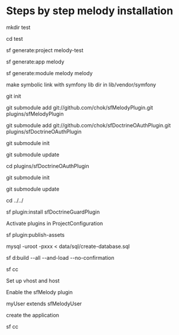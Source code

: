 # Steps by step melody installation #

  mkdir test
  
  cd test
  
  sf generate:project melody-test
  
  sf generate:app melody
  
  sf generate:module melody melody
  
  make symbolic link with symfony lib dir in lib/vendor/symfony
  
  git init
  
  git submodule add git://github.com/chok/sfMelodyPlugin.git plugins/sfMelodyPlugin
  
  git submodule add git://github.com/chok/sfDoctrineOAuthPlugin.git plugins/sfDoctrineOAuthPlugin
  
  git submodule init
  
  git submodule update
  
  cd plugins/sfDoctrineOAuthPlugin
  
  git submodule init
  
  git submodule update
  
  cd ../../
  
  sf plugin:install sfDoctrineGuardPlugin
  
  Activate plugins in ProjectConfiguration
  
  sf plugin:publish-assets
  
  mysql -uroot -pxxx < data/sql/create-database.sql
  
  sf d:build --all --and-load --no-confirmation
  
  sf cc
  
  Set up vhost and host
  
  Enable the sfMelody plugin
  
  myUser extends sfMelodyUser
  
  create the application
  
  sf cc
 